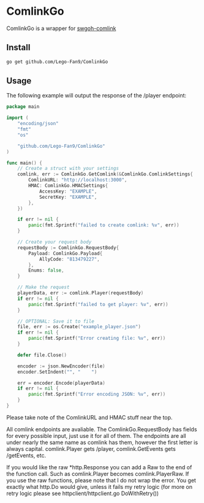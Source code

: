 # ComlinkGo

ComlinkGo is a wrapper for [swgoh-comlink](https://github.com/swgoh-utils/swgoh-comlink)

## Install
```bash
go get github.com/Lego-Fan9/ComlinkGo
```

## Usage
The following example will output the response of the /player endpoint:
```go
package main

import (
	"encoding/json"
	"fmt"
	"os"

	"github.com/Lego-Fan9/ComlinkGo"
)

func main() {
    // Create a struct with your settings
	comlink, err := ComlinkGo.GetComlink(&ComlinkGo.ComlinkSettings{
		ComlinkURL: "http://localhost:3000",
		HMAC: ComlinkGo.HMACSettings{
			AccessKey: "EXAMPLE",
			SecretKey: "EXAMPLE",
		},
	})

	if err != nil {
		panic(fmt.Sprintf("failed to create comlink: %v", err))
	}

    // Create your request body
	requestBody := ComlinkGo.RequestBody{
		Payload: ComlinkGo.Payload{
			AllyCode: "813479227",
		},
		Enums: false,
	}

    // Make the request
	playerData, err := comlink.Player(requestBody)
	if err != nil {
		panic(fmt.Sprintf("failed to get player: %v", err))
	}

    // OPTIONAL: Save it to file
	file, err := os.Create("example_player.json")
	if err != nil {
		panic(fmt.Sprintf("Error creating file: %v", err))
	}

	defer file.Close()

	encoder := json.NewEncoder(file)
	encoder.SetIndent("", "    ")

	err = encoder.Encode(playerData)
	if err != nil {
		panic(fmt.Sprintf("Error encoding JSON: %v", err))
	}
}
```
Please take note of the ComlinkURL and HMAC stuff near the top.

All comlink endpoints are avaliable. The ComlinkGo.RequestBody has fields for every possible input, just use it for all of them. The endpoints are all under nearly the same name as comlink has them, however the first letter is always capital. comlink.Player gets /player, comlink.GetEvents gets /getEvents, etc.

If you would like the raw *http.Response you can add a Raw to the end of the function call. Such as comlink.Player becomes comlink.PlayerRaw. If you use the raw functions, please note that I do not wrap the error. You get exactly what http.Do would give, unless it fails my retry logic (for more on retry logic please see httpclient/httpclient.go DoWithRetry())